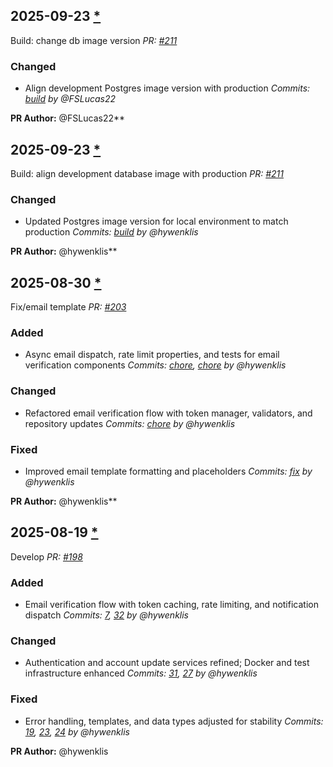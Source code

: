 ## 2025-09-23 [*](https://github.com/hywenklis/buddy-api/pull/211)

Build: change db image version
*PR: [#211](https://github.com/hywenklis/buddy-api/pull/211)*

### Changed
- Align development Postgres image version with production
  *Commits: [build](https://github.com/hywenklis/buddy-api/commit/build) by @FSLucas22*

**PR Author:** @FSLucas22**

## 2025-09-23 [*](https://github.com/hywenklis/buddy-api/pull/211)

Build: align development database image with production
*PR: [#211](https://github.com/hywenklis/buddy-api/pull/211)*

### Changed
- Updated Postgres image version for local environment to match production
  *Commits: [build](https://github.com/hywenklis/buddy-api/commit/build) by @hywenklis*

**PR Author:** @hywenklis**

## 2025-08-30 [*](https://github.com/hywenklis/buddy-api/pull/203)

Fix/email template
*PR: [#203](https://github.com/hywenklis/buddy-api/pull/203)*

### Added
- Async email dispatch, rate limit properties, and tests for email verification components
  *Commits: [chore](https://github.com/hywenklis/buddy-api/commit/chore), [chore](https://github.com/hywenklis/buddy-api/commit/chore) by @hywenklis*

### Changed
- Refactored email verification flow with token manager, validators, and repository updates
  *Commits: [chore](https://github.com/hywenklis/buddy-api/commit/chore) by @hywenklis*

### Fixed
- Improved email template formatting and placeholders
  *Commits: [fix](https://github.com/hywenklis/buddy-api/commit/fix) by @hywenklis*

**PR Author:** @hywenklis**

## 2025-08-19 [*](https://github.com/hywenklis/buddy-api/pull/198)

Develop
*PR: [#198](https://github.com/hywenklis/buddy-api/pull/198)*

### Added
- Email verification flow with token caching, rate limiting, and notification dispatch
  *Commits: [7](https://github.com/hywenklis/buddy-api/commit/7), [32](https://github.com/hywenklis/buddy-api/commit/32) by @hywenklis*

### Changed
- Authentication and account update services refined; Docker and test infrastructure enhanced
  *Commits: [31](https://github.com/hywenklis/buddy-api/commit/31), [27](https://github.com/hywenklis/buddy-api/commit/27) by @hywenklis*

### Fixed
- Error handling, templates, and data types adjusted for stability
  *Commits: [19](https://github.com/hywenklis/buddy-api/commit/19), [23](https://github.com/hywenklis/buddy-api/commit/23), [24](https://github.com/hywenklis/buddy-api/commit/24) by @hywenklis*

**PR Author:** @hywenklis
